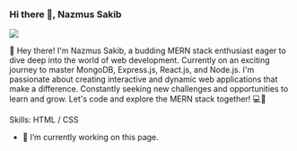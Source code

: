 ### Hi there 👋, Nazmus Sakib
![](https://scontent.fdac138-1.fna.fbcdn.net/v/t39.30808-6/312941044_643492554101600_3970167378259383072_n.jpg?stp=cp6_dst-jpg_p720x720&_nc_cat=102&ccb=1-7&_nc_sid=5f2048&_nc_eui2=AeGWDX6wLFieG7_nGJ2J4ufIj3dJKS9iaRaPd0kpL2JpFrwMzjTR2mXhEB4vxM6yQFmnEmjjWlEOn_nt5ueZJxAG&_nc_ohc=50IE4u2TCGMAX8eGhja&_nc_ht=scontent.fdac138-1.fna&cb_e2o_trans=t&oh=00_AfCifSUUx-cpE_6hbISpIwm7P6W8D4TruhPil9vmFPW49w&oe=65F6BAF8)

👋 Hey there! I'm Nazmus Sakib, a budding MERN stack enthusiast eager to dive deep into the world of web development. Currently on an exciting journey to master MongoDB, Express.js, React.js, and Node.js. I'm passionate about creating interactive and dynamic web applications that make a difference. Constantly seeking new challenges and opportunities to learn and grow. Let's code and explore the MERN stack together! 💻🌱


Skills: HTML / CSS

- 🔭 I’m currently working on this page. 
